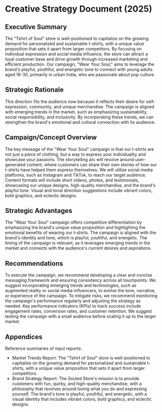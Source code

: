 # Creative Strategy Document (2025)

## Executive Summary
The "Tshirt of Soul" store is well-positioned to capitalize on the growing demand for personalized and sustainable t-shirts, with a unique value proposition that sets it apart from larger competitors. By focusing on individual expression and social media influence, the store can attract a loyal customer base and drive growth through increased marketing and efficient production. Our campaign, "Wear Your Soul," aims to leverage the brand's playful, youthful, and energetic tone to connect with young adults aged 16-30, primarily in urban India, who are passionate about pop culture.

## Strategic Rationale
This direction fits the audience now because it reflects their desire for self-expression, community, and unique merchandise. The campaign is aligned with emerging trends in the market, such as emphasizing sustainability, social responsibility, and inclusivity. By incorporating these trends, we can strengthen the brand's emotional and cultural connection with its audience.

## Campaign/Concept Overview
The key message of the "Wear Your Soul" campaign is that our t-shirts are not just a piece of clothing, but a way to express your individuality and showcase your passions. The storytelling arc will revolve around user-generated content, where customers can share their own stories of how our t-shirts have helped them express themselves. We will utilize social media platforms, such as Instagram and TikTok, to reach our target audience. Content formats will include short videos, photos, and testimonials, showcasing our unique designs, high-quality merchandise, and the brand's playful tone. Visual and tonal direction suggestions include vibrant colors, bold graphics, and eclectic designs.

## Strategic Advantages
The "Wear Your Soul" campaign offers competitive differentiation by emphasizing the brand's unique value proposition and highlighting the emotional benefits of wearing our t-shirts. The campaign is aligned with the brand's identity and tone, which is playful, youthful, and energetic. The timing of the campaign is relevant, as it leverages emerging trends in the market and connects with the audience's current desires and aspirations.

## Recommendations
To execute the campaign, we recommend developing a clear and concise messaging framework and ensuring consistency across all touchpoints. We suggest incorporating emerging trends and technologies, such as augmented reality or social media influencers, to evolve the tone, narrative, or experience of the campaign. To mitigate risks, we recommend monitoring the campaign's performance regularly and adjusting the strategy as needed. Key performance indicators (KPIs) to track success include engagement rates, conversion rates, and customer retention. We suggest testing the campaign with a small audience before scaling it up to the larger market.

## Appendices
Reference summaries of input reports:
- Market Trends Report: The "Tshirt of Soul" store is well-positioned to capitalize on the growing demand for personalized and sustainable t-shirts, with a unique value proposition that sets it apart from larger competitors.
- Brand Strategy Report: The Souled Store's mission is to provide customers with fun, quirky, and high-quality merchandise, with a philosophy that revolves around loving what you do and expressing yourself. The brand's tone is playful, youthful, and energetic, with a visual identity that includes vibrant colors, bold graphics, and eclectic designs.